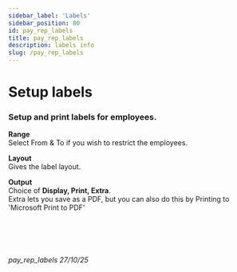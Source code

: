 ```yaml
---
sidebar_label: 'Labels'
sidebar_position: 80
id: pay_rep_labels
title: pay_rep_labels
description: labels info
slug: /pay_rep_labels
---
```


# Setup labels
### Setup and print labels for employees.
 
**Range**  
Select From & To if you wish to restrict the employees.

**Layout**  
Gives the label layout.

**Output**  
Choice of **Display, Print, Extra**.  
Extra lets you save as a PDF, but you can also do this by Printing to 'Microsoft Print to PDF'
<br/>
<br/>
<br/>
<br/>
<br/>
###### pay_rep_labels 27/10/25
